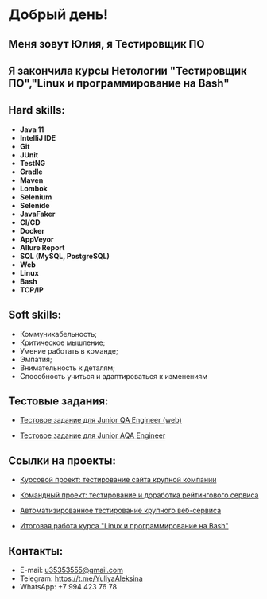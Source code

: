 # Добрый день!

## Меня зовут Юлия, я Тестировщик ПО

## Я закончила курсы Нетологии "Тестировщик ПО","Linux и программирование на Bash"


## Hard skills:

* **Java 11**
* **IntelliJ IDE**
* **Git**
* **JUnit**
* **TestNG**
* **Gradle**
* **Maven**
* **Lombok**
* **Selenium**
* **Selenide**
* **JavaFaker**
* **CI/CD**
* **Docker**
* **AppVeyor**
* **Allure Report**
* **SQL (MySQL, PostgreSQL)**
* **Web**
* **Linux**
* **Bash**
* **TCP/IP**

## Soft skills:

* Коммуникабельность;
* Критическое мышление;
* Умение работать в команде;
* Эмпатия;
* Внимательность к деталям;
* Способность учиться и адаптироваться к изменениям

## Тестовые задания:

* [Тестовое задание для Junior QA Engineer (web)](https://docs.google.com/document/d/1dKbgDz9Pseazt8H2Mw4hguHz20aBnbIKWjGK5GjVw8E/edit?usp=sharing)

* [Тестовое задание для Junior AQA Engineer](https://github.com/7Yuliya/AleksinaYJava11)

## Ссылки на проекты:

* [Курсовой проект: тестирование сайта крупной компании](https://docs.google.com/spreadsheets/d/14EwJCVZbsfdqth1fSTZdKqGGoXt0OX_WwP0xZKwZ6Cc/edit?usp=sharing)

* [Командный проект: тестирование и доработка рейтингового сервиса](https://github.com/7Yuliya/gamingActivity)

* [Автоматизированное тестирование крупного веб-сервиса](https://github.com/7Yuliya/JourneyOfTheDay)

* [Итоговая работа курса "Linux и программирование на Bash"](https://docs.google.com/document/d/1CjGxmvSPmNKQJybX6Vukz6JQ8K5MmybMijRVSDX8rUg/edit?usp=sharing)






## Контакты:

* E-mail: u35353555@gmail.com
* Telegram: https://t.me/YuliyaAleksina
* WhatsApp: +7 994 423 76 78